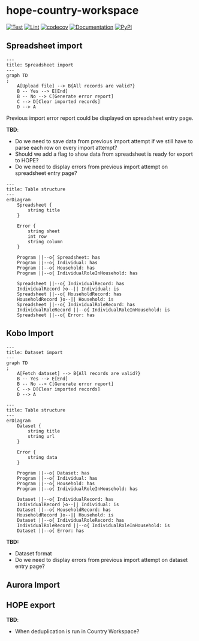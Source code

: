 # hope-country-workspace

[![Test](https://github.com/unicef/hope-country-workspace/actions/workflows/test.yml/badge.svg)](https://github.com/unicef/hope-country-workspace/actions/workflows/test.yml)
[![Lint](https://github.com/unicef/hope-country-workspace/actions/workflows/lint.yml/badge.svg)](https://github.com/unicef/hope-country-workspace/actions/workflows/lint.yml)
[![codecov](https://codecov.io/github/unicef/hope-country-workspace/graph/badge.svg?token=FBUB7HML5S)](https://codecov.io/github/unicef/hope-country-workspace)
[![Documentation](https://github.com/unicef/hope-country-workspace/actions/workflows/docs.yml/badge.svg)](https://unicef.github.io/hope-country-workspace/)
[![PyPI](https://img.shields.io/pypi/v/hope-country-workspace)](https://pypi.org/project/hope-country-workspace/)


## Spreadsheet import

```mermaid
---
title: Spreadsheet import
---
graph TD
;
    A[Upload file] --> B{All records are valid?}
    B -- Yes --> E[End]
    B -- No --> C[Generate error report]
    C --> D[Clear imported records]
    D --> A
```

Previous import error report could be displayed on spreadsheet entry page.

**TBD**:

- Do we need to save data from previous import attempt if we still have to parse
  each row on every import attempt?
- Should we add a flag to show data from spreadsheet is ready for export to HOPE?
- Do we need to display errors from previous import attempt on spreadsheet entry
  page?

```mermaid
---
title: Table structure
---
erDiagram
    Spreadsheet {
        string title
    }
    
    Error {
        string sheet
        int row
        string column
    }
    
    Program ||--o{ Spreadsheet: has
    Program ||--o{ Individual: has
    Program ||--o{ Household: has
    Program ||--o{ IndividualRoleInHousehold: has

    Spreadsheet ||--o{ IndividualRecord: has
    IndividualRecord }o--|| Individual: is
    Spreadsheet ||--o{ HouseholdRecord: has
    HouseholdRecord }o--|| Household: is
    Spreadsheet ||--o{ IndividualRoleRecord: has
    IndividualRoleRecord ||--o{ IndividualRoleInHousehold: is
    Spreadsheet ||--o{ Error: has
```

## Kobo Import

```mermaid
---
title: Dataset import
---
graph TD
;
    A[Fetch dataset] --> B{All records are valid?}
    B -- Yes --> E[End]
    B -- No --> C[Generate error report]
    C --> D[Clear imported records]
    D --> A
```

```mermaid
---
title: Table structure
---
erDiagram
    Dataset {
        string title
        string url
    }
    
    Error {
        string data
    }
    
    Program ||--o{ Dataset: has
    Program ||--o{ Individual: has
    Program ||--o{ Household: has
    Program ||--o{ IndividualRoleInHousehold: has
 
    Dataset ||--o{ IndividualRecord: has
    IndividualRecord }o--|| Individual: is
    Dataset ||--o{ HouseholdRecord: has
    HouseholdRecord }o--|| Household: is
    Dataset ||--o{ IndividualRoleRecord: has
    IndividualRoleRecord ||--o{ IndividualRoleInHousehold: is
    Dataset ||--o{ Error: has
```

**TBD:**
- Dataset format
- Do we need to display errors from previous import attempt on dataset entry page?

## Aurora Import

## HOPE export

**TBD**:

- When deduplication is run in Country Workspace?
